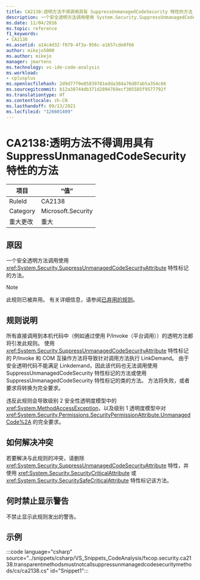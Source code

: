 ```yaml
---
title: CA2138:透明方法不得调用具有 SuppressUnmanagedCodeSecurity 特性的方法
description: 一个安全透明方法调用使用 System.Security.SuppressUnmanagedCodeSecurityAttribute 特性标记的方法。
ms.date: 11/04/2016
ms.topic: reference
f1_keywords:
- CA2138
ms.assetid: a14c4d32-f079-4f3a-956c-a1657cde0f66
author: mikejo5000
ms.author: mikejo
manager: jmartens
ms.technology: vs-ide-code-analysis
ms.workload:
- cplusplus
ms.openlocfilehash: 2d9d77f9e85839781edda384a76d07ab5a354c66
ms.sourcegitcommit: b12a38744db371d2894769ecf305585f9577792f
ms.translationtype: HT
ms.contentlocale: zh-CN
ms.lasthandoff: 09/13/2021
ms.locfileid: "126601409"
---
```

# <a name="ca2138-transparent-methods-must-not-call-methods-with-the-suppressunmanagedcodesecurity-attribute"></a>CA2138:透明方法不得调用具有 SuppressUnmanagedCodeSecurity 特性的方法

|项目|“值”|
|-|-|
|RuleId|CA2138|
|Category|Microsoft.Security|
|重大更改|重大|

## <a name="cause"></a>原因
一个安全透明方法调用使用 <xref:System.Security.SuppressUnmanagedCodeSecurityAttribute> 特性标记的方法。

> [!NOTE]
> 此规则已被弃用。 有关详细信息，请参阅[已弃用的规则](fxcop-unported-deprecated-rules.md)。

## <a name="rule-description"></a>规则说明
所有直接调用到本机代码中（例如通过使用 P/Invoke（平台调用））的透明方法都将引发此规则。 使用 <xref:System.Security.SuppressUnmanagedCodeSecurityAttribute> 特性标记的 P/Invoke 和 COM 互操作方法将导致针对调用方法执行 LinkDemand。 由于安全透明代码不能满足 Linkdemand，因此该代码也无法调用使用 SuppressUnmanagedCodeSecurity 特性标记的方法或使用 SuppressUnmanagedCodeSecurity 特性标记的类的方法。 方法将失败，或者要求将转换为完全要求。

违反此规则会导致级别 2 安全性透明度模型中的 <xref:System.MethodAccessException>，以及级别 1 透明度模型中对 <xref:System.Security.Permissions.SecurityPermissionAttribute.UnmanagedCode%2A> 的完全要求。

## <a name="how-to-fix-violations"></a>如何解决冲突
若要解决与此规则的冲突，请删除 <xref:System.Security.SuppressUnmanagedCodeSecurityAttribute> 特性，并使用 <xref:System.Security.SecurityCriticalAttribute> 或 <xref:System.Security.SecuritySafeCriticalAttribute> 特性标记该方法。

## <a name="when-to-suppress-warnings"></a>何时禁止显示警告
不禁止显示此规则发出的警告。

## <a name="example"></a>示例
:::code language="csharp" source="../snippets/csharp/VS_Snippets_CodeAnalysis/fxcop.security.ca2138.transparentmethodsmustnotcallsuppressunmanagedcodesecuritymethods/cs/ca2138.cs" id="Snippet1":::
